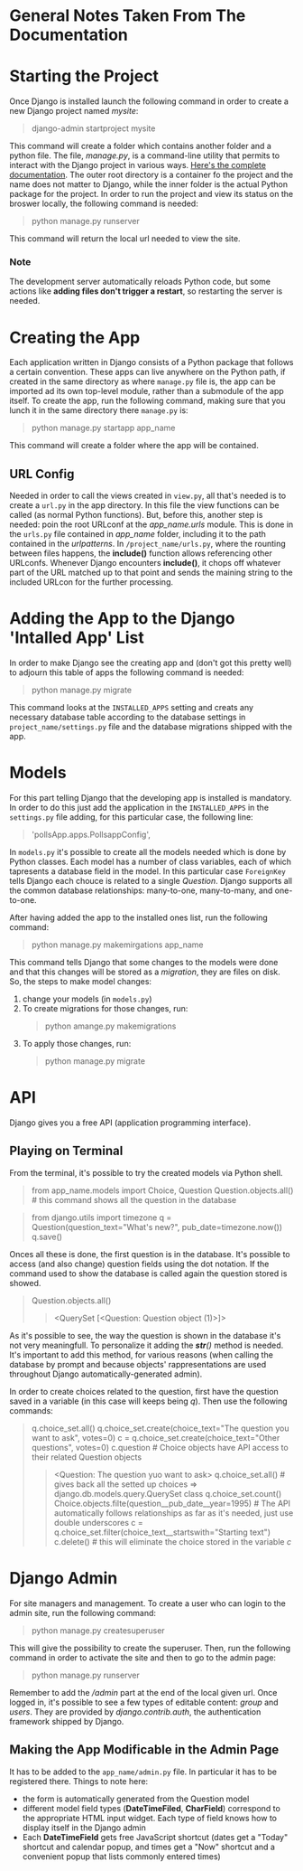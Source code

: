 # General Notes Taken From The Documentation

# Starting the Project
Once Django is installed launch the following command in order to create a new Django project named *mysite*:

> django-admin startproject mysite

This command will create a folder which contains another folder and a python file.
The file, *manage.py*, is a command-line utility that permits to interact with the Django project in various ways. [Here's the complete documentation](https://docs.djangoproject.com/en/4.1/ref/django-admin/).
The outer root directory is a container fo the project and the name does not matter to Django, while the inner folder is the actual Python package for the project.
In order to run the project and view its status on the broswer locally, the following command is needed:

> python manage.py runserver

This command will return the local url needed to view the site.


### Note
The development server automatically reloads Python code, but some actions like **adding files don't trigger a restart**, so restarting the server is needed.


# Creating the App
Each application written in Django consists of a Python package that follows a certain convention. These apps can live anywhere on the Python path, if created in the same directory as where `manage.py` file is, the app can be imported ad its own top-level module, rather than a submodule of the app itself. To create the app, run the following command, making sure that you lunch it in the same directory there `manage.py` is:

> python manage.py startapp app_name

This command will create a folder where the app will be contained.

## URL Config
Needed in order to call the views created in `view.py`, all that's needed is to create a `url.py` in the app directory.
In this file the view functions can be called (as normal Python functions). But, before this, another step is needed: poin the root URLconf at the *app_name.urls* module. This is done in the `urls.py` file contained in *app_name* folder, including it to the path contained in the *urlpatterns*.
In `/project_name/urls.py`, where the rounting between files happens, the **include()** function allows referencing other URLconfs. Whenever Django encounters **include()**, it chops off whatever part of the URL matched up to that point and sends the maining string to the included URLcon for the further processing.


# Adding the App to the Django 'Intalled App' List
In order to make Django see the creating app and (don't got this pretty well) to adjourn this table of apps the following command is needed:

> python manage.py migrate

This command looks at the `INSTALLED_APPS` setting and creats any necessary database table according to the database settings in `project_name/settings.py` file and the database migrations shipped with the app.



# Models
For this part telling Django that the developing app is installed is mandatory. In order to do this just add the application in the `INSTALLED_APPS` in the `settings.py` file adding, for this particular case, the following line:

> 'pollsApp.apps.PollsappConfig',

In `models.py` it's possible to create all the models needed which is done by Python classes. Each model has a number of class variables, each of which tapresents a database field in the model.
In this particular case `ForeignKey` tells Django each chouce is related to a single *Question*. Django supports all the common database relationships: many-to-one, many-to-many, and one-to-one.

After having added the app to the installed ones list, run the following command:

> python manage.py makemirgations app_name

This command tells Django that some changes to the models were done and that this changes will be stored as a *migration*, they are files on disk.
So, the steps to make model changes:
1. change your models (in `models.py`)
2. To create migrations for those changes, run:
    > python amange.py makemigrations
3. To apply those changes, run:
    > python manage.py migrate



# API
Django gives you a free API (application programming interface).

## Playing on Terminal
From the terminal, it's possible to try the created models via Python shell.

> from app_name.models import Choice, Question
> Question.objects.all()            # this command shows all the question in the database

> from django.utils import timezone
> q = Question(question_text="What's new?", pub_date=timezone.now())
> q.save()

Onces all these is done, the first question is in the database. It's possible to access (and also change) question fields using the dot notation.
If the command used to show the database is called again the question stored is showed.

> Question.objects.all()
>> <QuerySet [<Question: Question object (1)>]>

As it's possible to see, the way the question is shown in the database it's not very meaningfull. To personalize it adding the *__str__()* method is needed. It's important to add this method, for various reasons (when calling the database by prompt and because objects' rappresentations are used throughout Django automatically-generated admin).

In order to create choices related to the question, first have the question saved in a variable (in this case will keeps being *q*). Then use the following commands:

> q.choice_set.all()
> q.choice_set.create(choice_text="The question you want to ask", votes=0)
> c = q.choice_set.create(choice_text="Other questions", votes=0)
> c.question        # Choice objects have API access to their related Question objects
>> <Question: The question yuo want to ask>
> q.choice_set.all()        # gives back all the setted up choices => django.db.models.query.QuerySet class
> q.choice_set.count()
> Choice.objects.filte(question__pub_date__year=1995)   # The API automatically follows relationships as far as it's needed, just use double underscores
> c = q.choice_set.filter(choice_text__startswith="Starting text")
> c.delete()        # this will eliminate the choice stored in the variable *c*



# Django Admin
For site managers and management.
To create a user who can login to the admin site, run the following command:

> python manage.py createsuperuser

This will give the possibility to create the superuser. Then, run the following command in order to activate the site and then to go to the admin page:

> python manage.py runserver

Remember to add the */admin* part at the end of the local given url.
Once logged in, it's possible to see a few types of editable content: *group* and *users*. They are provided by *django.contrib.auth*, the authentication framework shipped by Django.

## Making the App Modificable in the Admin Page
It has to be added to the `app_name/admin.py` file. In particular it has to be registered there.
Things to note here:

- the form is automatically generated from the Question model
- different model field types (**DateTimeFiled**, **CharField**) correspond to the appropriate HTML input widget. Each type of field knows how to display itself in the Django admin
- Each **DateTimeField** gets free JavaScript shortcut (dates get a "Today" shortcut and calendar popup, and times get a "Now" shortcut and a convenient popup that lists commonly entered times)
